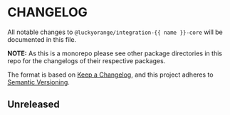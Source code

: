 # CHANGELOG

All notable changes to `@luckyorange/integration-{{ name }}-core`
will be documented in this file.

**NOTE:** As this is a monorepo please see other package directories in this
repo for the changelogs of their respective packages.

The format is based on [Keep a Changelog](https://keepachangelog.com/en/1.0.0/),
and this project adheres to [Semantic Versioning](https://semver.org/spec/v2.0.0.html).

## Unreleased
